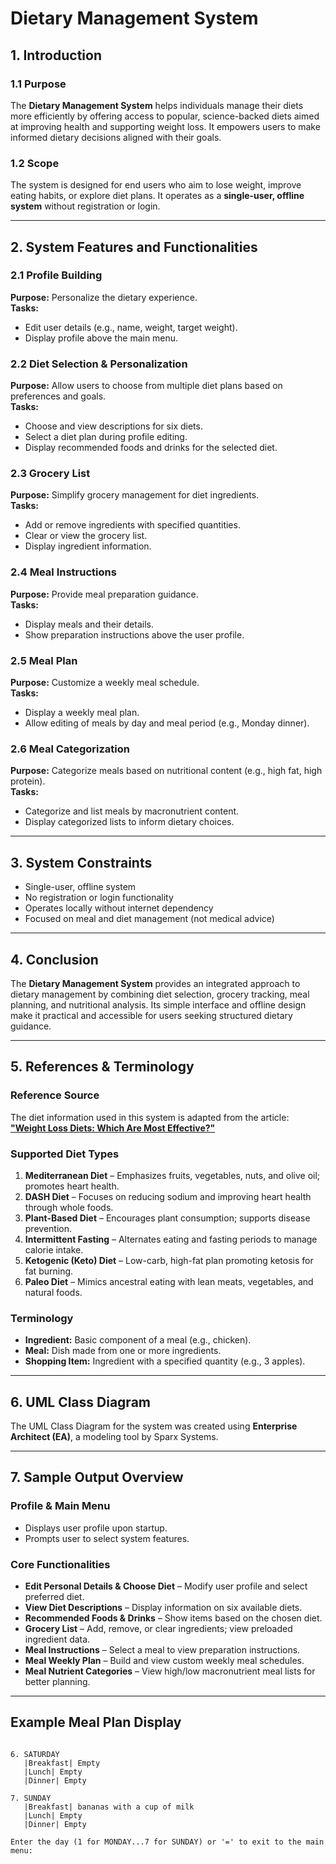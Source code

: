 # Dietary Management System

## 1. Introduction

### 1.1 Purpose
The **Dietary Management System** helps individuals manage their diets more efficiently by offering access to popular, science-backed diets aimed at improving health and supporting weight loss. It empowers users to make informed dietary decisions aligned with their goals.

### 1.2 Scope
The system is designed for end users who aim to lose weight, improve eating habits, or explore diet plans. It operates as a **single-user, offline system** without registration or login.

---

## 2. System Features and Functionalities

### 2.1 Profile Building
**Purpose:** Personalize the dietary experience.  
**Tasks:**
- Edit user details (e.g., name, weight, target weight).  
- Display profile above the main menu.

### 2.2 Diet Selection & Personalization
**Purpose:** Allow users to choose from multiple diet plans based on preferences and goals.  
**Tasks:**
- Choose and view descriptions for six diets.  
- Select a diet plan during profile editing.  
- Display recommended foods and drinks for the selected diet.

### 2.3 Grocery List
**Purpose:** Simplify grocery management for diet ingredients.  
**Tasks:**
- Add or remove ingredients with specified quantities.  
- Clear or view the grocery list.  
- Display ingredient information.

### 2.4 Meal Instructions
**Purpose:** Provide meal preparation guidance.  
**Tasks:**
- Display meals and their details.  
- Show preparation instructions above the user profile.

### 2.5 Meal Plan
**Purpose:** Customize a weekly meal schedule.  
**Tasks:**
- Display a weekly meal plan.  
- Allow editing of meals by day and meal period (e.g., Monday dinner).

### 2.6 Meal Categorization
**Purpose:** Categorize meals based on nutritional content (e.g., high fat, high protein).  
**Tasks:**
- Categorize and list meals by macronutrient content.  
- Display categorized lists to inform dietary choices.

---

## 3. System Constraints
- Single-user, offline system  
- No registration or login functionality  
- Operates locally without internet dependency  
- Focused on meal and diet management (not medical advice)

---

## 4. Conclusion
The **Dietary Management System** provides an integrated approach to dietary management by combining diet selection, grocery tracking, meal planning, and nutritional analysis. Its simple interface and offline design make it practical and accessible for users seeking structured dietary guidance.

---

## 5. References & Terminology

### Reference Source
The diet information used in this system is adapted from the article:  
**["Weight Loss Diets: Which Are Most Effective?"](https://ro.co/health-guide/weight-loss-diets-which-are-most-effective/)**

### Supported Diet Types
1. **Mediterranean Diet** – Emphasizes fruits, vegetables, nuts, and olive oil; promotes heart health.  
2. **DASH Diet** – Focuses on reducing sodium and improving heart health through whole foods.  
3. **Plant-Based Diet** – Encourages plant consumption; supports disease prevention.  
4. **Intermittent Fasting** – Alternates eating and fasting periods to manage calorie intake.  
5. **Ketogenic (Keto) Diet** – Low-carb, high-fat plan promoting ketosis for fat burning.  
6. **Paleo Diet** – Mimics ancestral eating with lean meats, vegetables, and natural foods.

### Terminology
- **Ingredient:** Basic component of a meal (e.g., chicken).  
- **Meal:** Dish made from one or more ingredients.  
- **Shopping Item:** Ingredient with a specified quantity (e.g., 3 apples).

---

## 6. UML Class Diagram
The UML Class Diagram for the system was created using **Enterprise Architect (EA)**, a modeling tool by Sparx Systems.

---

## 7. Sample Output Overview

### Profile & Main Menu
- Displays user profile upon startup.
- Prompts user to select system features.

### Core Functionalities
- **Edit Personal Details & Choose Diet** – Modify user profile and select preferred diet.  
- **View Diet Descriptions** – Display information on six available diets.  
- **Recommended Foods & Drinks** – Show items based on the chosen diet.  
- **Grocery List** – Add, remove, or clear ingredients; view preloaded ingredient data.  
- **Meal Instructions** – Select a meal to view preparation instructions.  
- **Meal Weekly Plan** – Build and view custom weekly meal schedules.  
- **Meal Nutrient Categories** – View high/low macronutrient meal lists for better planning.

---

## Example Meal Plan Display
```

6. SATURDAY
   |Breakfast| Empty
   |Lunch| Empty
   |Dinner| Empty

7. SUNDAY
   |Breakfast| bananas with a cup of milk
   |Lunch| Empty
   |Dinner| Empty

Enter the day (1 for MONDAY...7 for SUNDAY) or '=' to exit to the main menu:

